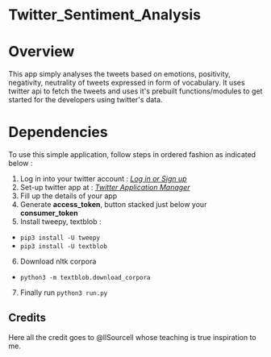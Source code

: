 # Twitter_Sentiment_Analysis

# Overview
This app simply analyses the tweets based on emotions, positivity, negativity, neutrality of tweets expressed in form of vocabulary. It uses twitter api to fetch the tweets and uses it's prebuilt functions/modules to get started for the developers using twitter's data.

# Dependencies
To use this simple application, follow steps in ordered fashion as indicated below :

1. Log in into your twitter account : [*Log in or Sign up*](https://twitter.com/)
2. Set-up twitter app at : [*Twitter Application Manager*](https://apps.twitter.com/)
3. Fill up the details of your app
4. Generate **access_token**, button stacked just below your **consumer_token**
5. Install tweepy, textblob :

 - `pip3 install -U tweepy`
 - `pip3 install -U textblob`

6. Download nltk corpora

 - `python3 -m textblob.download_corpora`

7. Finally run `python3 run.py`

## Credits
Here all the credit goes to @llSourcell whose teaching is true inspiration to me.
